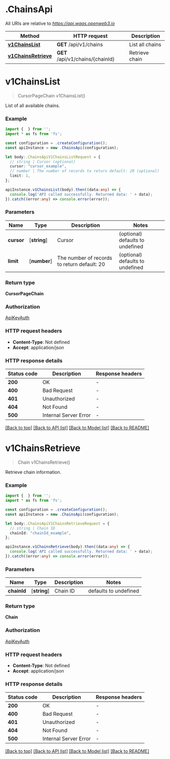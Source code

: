 # .ChainsApi

All URIs are relative to *https://api.waas.openweb3.io*

Method | HTTP request | Description
------------- | ------------- | -------------
[**v1ChainsList**](ChainsApi.md#v1ChainsList) | **GET** /api/v1/chains | List all chains
[**v1ChainsRetrieve**](ChainsApi.md#v1ChainsRetrieve) | **GET** /api/v1/chains/{chainId} | Retrieve chain


# **v1ChainsList**
> CursorPageChain v1ChainsList()

List of all available chains.

### Example


```typescript
import {  } from '';
import * as fs from 'fs';

const configuration = .createConfiguration();
const apiInstance = new .ChainsApi(configuration);

let body:.ChainsApiV1ChainsListRequest = {
  // string | Cursor (optional)
  cursor: "cursor_example",
  // number | The number of records to return default: 20 (optional)
  limit: 1,
};

apiInstance.v1ChainsList(body).then((data:any) => {
  console.log('API called successfully. Returned data: ' + data);
}).catch((error:any) => console.error(error));
```


### Parameters

Name | Type | Description  | Notes
------------- | ------------- | ------------- | -------------
 **cursor** | [**string**] | Cursor | (optional) defaults to undefined
 **limit** | [**number**] | The number of records to return default: 20 | (optional) defaults to undefined


### Return type

**CursorPageChain**

### Authorization

[ApiKeyAuth](README.md#ApiKeyAuth)

### HTTP request headers

 - **Content-Type**: Not defined
 - **Accept**: application/json


### HTTP response details
| Status code | Description | Response headers |
|-------------|-------------|------------------|
**200** | OK |  -  |
**400** | Bad Request |  -  |
**401** | Unauthorized |  -  |
**404** | Not Found |  -  |
**500** | Internal Server Error |  -  |

[[Back to top]](#) [[Back to API list]](README.md#documentation-for-api-endpoints) [[Back to Model list]](README.md#documentation-for-models) [[Back to README]](README.md)

# **v1ChainsRetrieve**
> Chain v1ChainsRetrieve()

Retrieve chain information.

### Example


```typescript
import {  } from '';
import * as fs from 'fs';

const configuration = .createConfiguration();
const apiInstance = new .ChainsApi(configuration);

let body:.ChainsApiV1ChainsRetrieveRequest = {
  // string | Chain ID
  chainId: "chainId_example",
};

apiInstance.v1ChainsRetrieve(body).then((data:any) => {
  console.log('API called successfully. Returned data: ' + data);
}).catch((error:any) => console.error(error));
```


### Parameters

Name | Type | Description  | Notes
------------- | ------------- | ------------- | -------------
 **chainId** | [**string**] | Chain ID | defaults to undefined


### Return type

**Chain**

### Authorization

[ApiKeyAuth](README.md#ApiKeyAuth)

### HTTP request headers

 - **Content-Type**: Not defined
 - **Accept**: application/json


### HTTP response details
| Status code | Description | Response headers |
|-------------|-------------|------------------|
**200** | OK |  -  |
**400** | Bad Request |  -  |
**401** | Unauthorized |  -  |
**404** | Not Found |  -  |
**500** | Internal Server Error |  -  |

[[Back to top]](#) [[Back to API list]](README.md#documentation-for-api-endpoints) [[Back to Model list]](README.md#documentation-for-models) [[Back to README]](README.md)


